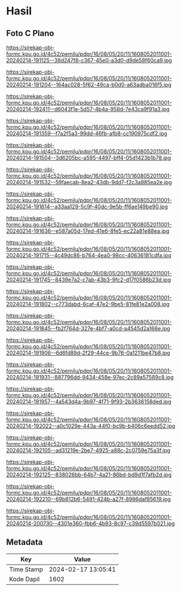 # Hasil

## Foto C Plano

https://sirekap-obj-formc.kpu.go.id/4c52/pemilu/pdpr/16/08/05/20/11/1608052011001-20240214-191125--38d247f8-c367-45e0-a3d0-d9de58f60ca9.jpg

https://sirekap-obj-formc.kpu.go.id/4c52/pemilu/pdpr/16/08/05/20/11/1608052011001-20240214-191204--164ac028-5f62-49ca-b0d0-a63adba016f5.jpg

https://sirekap-obj-formc.kpu.go.id/4c52/pemilu/pdpr/16/08/05/20/11/1608052011001-20240214-192411--d6043f1e-5d57-4b4a-958d-7e43ca9f91a3.jpg

https://sirekap-obj-formc.kpu.go.id/4c52/pemilu/pdpr/16/08/05/20/11/1608052011001-20240214-191359--f7a2f5a3-99dd-46fb-afb8-cc190975cdf2.jpg

https://sirekap-obj-formc.kpu.go.id/4c52/pemilu/pdpr/16/08/05/20/11/1608052011001-20240214-191504--3d6205bc-a595-4497-bff4-05d1423b1b78.jpg

https://sirekap-obj-formc.kpu.go.id/4c52/pemilu/pdpr/16/08/05/20/11/1608052011001-20240214-191532--59faecab-8ea2-43db-9dd7-f2c3a885ea2e.jpg

https://sirekap-obj-formc.kpu.go.id/4c52/pemilu/pdpr/16/08/05/20/11/1608052011001-20240214-191614--a33aa129-5c9f-40dc-9e5b-ff6ae149be90.jpg

https://sirekap-obj-formc.kpu.go.id/4c52/pemilu/pdpr/16/08/05/20/11/1608052011001-20240214-191636--e587a05d-17ed-41e6-8fe5-ec22a81e88ea.jpg

https://sirekap-obj-formc.kpu.go.id/4c52/pemilu/pdpr/16/08/05/20/11/1608052011001-20240214-191715--4c49dc86-b764-4ea0-98cc-40636181cdfa.jpg

https://sirekap-obj-formc.kpu.go.id/4c52/pemilu/pdpr/16/08/05/20/11/1608052011001-20240214-191745--8439e7a2-c7ab-43b3-9fc2-d17f0586b23d.jpg

https://sirekap-obj-formc.kpu.go.id/4c52/pemilu/pdpr/16/08/05/20/11/1608052011001-20240214-191802--c773dabd-6caf-47e2-9be5-81fe81e2a008.jpg

https://sirekap-obj-formc.kpu.go.id/4c52/pemilu/pdpr/16/08/05/20/11/1608052011001-20240214-191845--fb2f764d-327e-4bf7-a0cd-a4545d2a166e.jpg

https://sirekap-obj-formc.kpu.go.id/4c52/pemilu/pdpr/16/08/05/20/11/1608052011001-20240214-191906--6d6fd89d-2f29-44ce-9b76-0a1211be47b8.jpg

https://sirekap-obj-formc.kpu.go.id/4c52/pemilu/pdpr/16/08/05/20/11/1608052011001-20240214-191931--887796dd-9434-458e-97ec-2c89a57589c8.jpg

https://sirekap-obj-formc.kpu.go.id/4c52/pemilu/pdpr/16/08/05/20/11/1608052011001-20240214-191957--4a543d4a-9b97-4f71-9f93-2b3636158ded.jpg

https://sirekap-obj-formc.kpu.go.id/4c52/pemilu/pdpr/16/08/05/20/11/1608052011001-20240214-192022--a0c1029e-443a-44f0-bc9b-b406c6eedd52.jpg

https://sirekap-obj-formc.kpu.go.id/4c52/pemilu/pdpr/16/08/05/20/11/1608052011001-20240214-192105--ad31219e-2be7-4925-a88c-2c0759e75a3f.jpg

https://sirekap-obj-formc.kpu.go.id/4c52/pemilu/pdpr/16/08/05/20/11/1608052011001-20240214-192125--838026bb-64b7-4a21-86bd-bd9d1f7afb2d.jpg

https://sirekap-obj-formc.kpu.go.id/4c52/pemilu/pdpr/16/08/05/20/11/1608052011001-20240214-192210--69b812b6-5491-424b-a27f-8986daf85619.jpg

https://sirekap-obj-formc.kpu.go.id/4c52/pemilu/pdpr/16/08/05/20/11/1608052011001-20240214-200730--4301e360-fbb6-4b93-8c97-c39d5597b021.jpg


## Metadata

| Key        | Value               |
| ---------- | ------------------- |
| Time Stamp | 2024-02-17 13:05:41 |
| Kode Dapil | 1602                |



